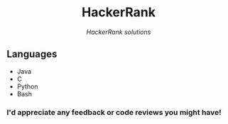 <h1 align="center">HackerRank</h1>
<p align="center"><em>HackerRank solutions</em></p>

## Languages
* Java
* C
* Python
* Bash

### I'd appreciate any feedback or code reviews you might have!
